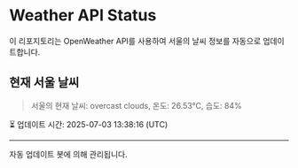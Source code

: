 
# Weather API Status

이 리포지토리는 OpenWeather API를 사용하여 서울의 날씨 정보를 자동으로 업데이트합니다.

## 현재 서울 날씨
> 서울의 현재 날씨: overcast clouds, 온도: 26.53°C, 습도: 84%

⏳ 업데이트 시간: 2025-07-03 13:38:16 (UTC)

---
자동 업데이트 봇에 의해 관리됩니다.
